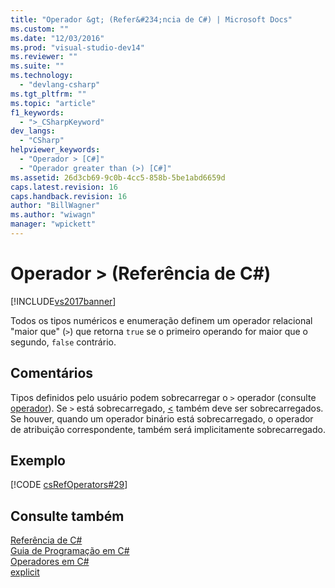 ```yaml
---
title: "Operador &gt; (Refer&#234;ncia de C#) | Microsoft Docs"
ms.custom: ""
ms.date: "12/03/2016"
ms.prod: "visual-studio-dev14"
ms.reviewer: ""
ms.suite: ""
ms.technology: 
  - "devlang-csharp"
ms.tgt_pltfrm: ""
ms.topic: "article"
f1_keywords: 
  - ">_CSharpKeyword"
dev_langs: 
  - "CSharp"
helpviewer_keywords: 
  - "Operador > [C#]"
  - "Operador greater than (>) [C#]"
ms.assetid: 26d3cb69-9c0b-4cc5-858b-5be1abd6659d
caps.latest.revision: 16
caps.handback.revision: 16
author: "BillWagner"
ms.author: "wiwagn"
manager: "wpickett"
---
```

# Operador &gt; (Refer&#234;ncia de C#)
[!INCLUDE[vs2017banner](../../../csharp/includes/vs2017banner.md)]

Todos os tipos numéricos e enumeração definem um operador relacional "maior que" \(`>`\) que retorna `true` se o primeiro operando for maior que o segundo, `false` contrário.  
  
## Comentários  
 Tipos definidos pelo usuário podem sobrecarregar o `>` operador \(consulte  [operador](../../../csharp/language-reference/keywords/operator.md)\).  Se `>` está sobrecarregado,  [\<](../Topic/%3C%20Operator%20\(C%23%20Reference\).md) também deve ser sobrecarregados.  Se houver, quando um operador binário está sobrecarregado, o operador de atribuição correspondente, também será implicitamente sobrecarregado.  
  
## Exemplo  
 [!CODE [csRefOperators#29](../CodeSnippet/VS_Snippets_VBCSharp/csrefOperators#29)]  
  
## Consulte também  
 [Referência de C\#](../../../csharp/language-reference/index.md)   
 [Guia de Programação em C\#](../../../csharp/programming-guide/index.md)   
 [Operadores em C\#](../../../csharp/language-reference/operators/index.md)   
 [explicit](../../../csharp/language-reference/keywords/explicit.md)